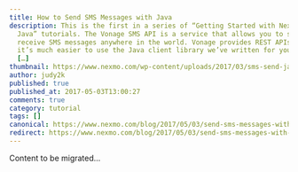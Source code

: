 ```yaml
---
title: How to Send SMS Messages with Java
description: This is the first in a series of “Getting Started with Nexmo and
  Java” tutorials. The Vonage SMS API is a service that allows you to send and
  receive SMS messages anywhere in the world. Vonage provides REST APIs, but
  it’s much easier to use the Java client library we’ve written for you. In this
  […]
thumbnail: https://www.nexmo.com/wp-content/uploads/2017/03/sms-send-java.png
author: judy2k
published: true
published_at: 2017-05-03T13:00:27
comments: true
category: tutorial
tags: []
canonical: https://www.nexmo.com/blog/2017/05/03/send-sms-messages-with-java-dr
redirect: https://www.nexmo.com/blog/2017/05/03/send-sms-messages-with-java-dr
---
```

Content to be migrated...